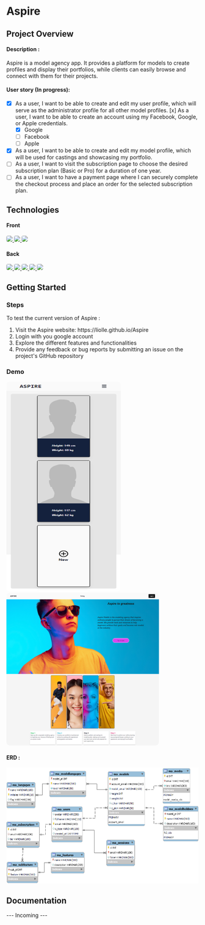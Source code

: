 # Aspire

## Project Overview

#### Description :

Aspire is a model agency app. It provides a platform for models to create profiles and display their portfolios, while clients can easily browse and connect with them for their projects.

#### User story (In progress):
- [x] As a user, I want to be able to create and edit my user profile, which will serve as the administrator profile for all other model profiles.
  [x] As a user, I want to be able to create an account using my Facebook, Google, or Apple credentials.
  - [x] Google
  - [ ] Facebook
  - [ ] Apple

- [x] As a user, I want to be able to create and edit my model profile, which will be used for castings and showcasing my portfolio.
- [ ] As a user, I want to visit the subscription page to choose the desired subscription plan (Basic or Pro) for a duration of one year.
- [ ] As a user, I want to have a payment page where I can securely complete the checkout process and place an order for the selected subscription plan.

## Technologies


#### Front
<a href="https://fr.reactjs.org/"> 
    <img src="https://img.shields.io/badge/React-20232A?style=for-the-badge&logo=react&logoColor=61DAFB" style="border-radius:4px"/>
</a>
<a href="https://fr.reactjs.org/"> 
    <img src="https://img.shields.io/badge/Redux-764ABC.svg?style=for-the-badge&logo=Redux&logoColor=white" style="border-radius:4px"/>
</a>
<a href="https://fr.reactjs.org/"> 
    <img src="https://img.shields.io/badge/Tailwind%20CSS-06B6D4.svg?style=for-the-badge&logo=Tailwind-CSS&logoColor=white" style="border-radius:4px"/>
</a>


#### Back
<a href="https://www.mysql.com/fr/"> 
    <img src="https://img.shields.io/badge/MySQL-005C84?style=for-the-badge&logo=mysql&logoColor=white" style="border-radius:4px"/>
</a>
<a href="https://nodejs.org/en/docs/"> 
    <img src="https://img.shields.io/badge/Node.js-43853D?style=for-the-badge&logo=node.js&logoColor=white" style="border-radius:4px"/>
</a> 
<a href="https://expressjs.com/"> 
    <img src="https://img.shields.io/badge/Express.js-404D59?style=for-the-badge" style="border-radius:4px"/>
</a> 
<a href="https://vercel.com/"> 
    <img src="https://img.shields.io/badge/Vercel-000000.svg?style=for-the-badge&logo=Vercel&logoColor=white" style="border-radius:4px"/>
</a>
<a href="https://planetscale.com/"> 
    <img src="https://img.shields.io/badge/PlanetScale-000000.svg?style=for-the-badge&logo=PlanetScale&logoColor=white" style="border-radius:4px"/>
</a> 


## Getting Started

### Steps

To test the current version of Aspire :
 <ol>
    <li>Visit the Aspire website: https://liolle.github.io/Aspire </li>
    <li>Login with you google account  </li>
    <li>Explore the different features and functionalities </li>
    <li>Provide any feedback or bug reports by submitting an issue on the project's GitHub repository </li>
 </ol> 
 
 ### Demo 

<div class="flex-container" style="display: flex; justify-content: space-around;">
   <div class="">
    <a href="https://liolle.github.io/Aspire"> 
        <img src="./images/Aspire_profilePage.png" style="border-radius:9px; width:300px; height:550px; "/>
    </a>
     <a href="https://liolle.github.io/Aspire"> 
        <img src="./images/Aspire_landPage_top.png " style="border-radius:9px; width:400px; height:400px; "/>
    </a>
   </div>

   
</div>



#### ERD :

<div id="erd" class="flex-items">
    <img src="./images/erd.png" style="border-radius:4px width:300px display: flex;
  flex-direction: row;
  flex-wrap: wrap;
  justify-content: center;
  align-items: normal;
  align-content: normal;"/>
</div>

## Documentation

--- Incoming ---
